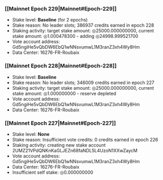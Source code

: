 ### [[Mainnet Epoch 229|Mainnet#Epoch-229]]
* Stake level: **Baseline** (for 2 epochs)
* Stake reason: No leader slots; 386937 credits earned in epoch 228
* Staking activity: target stake amount: ◎25000.000000000, current stake amount: ◎1.000478300 - adding ◎24998.999521700
* Vote account address: Gd5ngiHe5vQbDW6EbQ1wNNsvumwL1M3ranZ3xh4Wy8Hm
* Data Center: 16276-FR-Roubaix
### [[Mainnet Epoch 228|Mainnet#Epoch-228]]
* Stake level: **Baseline**
* Stake reason: No leader slots; 346009 credits earned in epoch 227
* Staking activity: target stake amount: ◎25000.000000000, current stake amount: ◎1.000000000 - reserve depleted
* Vote account address: Gd5ngiHe5vQbDW6EbQ1wNNsvumwL1M3ranZ3xh4Wy8Hm
* Data Center: 16276-FR-Roubaix
### [[Mainnet Epoch 227|Mainnet#Epoch-227]]
* Stake level: **None**
* Stake reason: Insufficient vote credits: 0 credits earned in epoch 226
* Staking activity: creating new stake account 2UMZ21VPdQNKnKaGLJEZn68faNDL5L4UzoN1XXwZaycM
* Vote account address: Gd5ngiHe5vQbDW6EbQ1wNNsvumwL1M3ranZ3xh4Wy8Hm
* Data Center: 16276-FR-Roubaix
* Insufficient self stake: ◎0.000000000